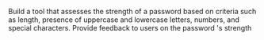 Build a tool that assesses the strength of a password based on criteria such as length, presence of uppercase and lowercase letters, numbers, and special characters. Provide feedback to users on the  password 's strength
